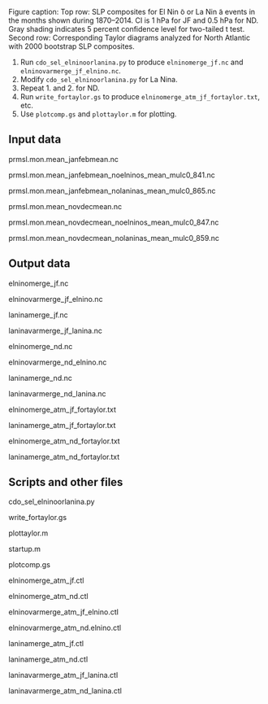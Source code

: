 Figure caption: Top row: SLP composites for El Nin ̃o or La Nin ̃a events in the months shown during 1870–2014. CI is 1 hPa for JF and 0.5 hPa for ND. Gray shading indicates 5 percent confidence level for two-tailed t test. Second row: Corresponding Taylor diagrams analyzed for North Atlantic with 2000 bootstrap SLP composites.

1. Run `cdo_sel_elninoorlanina.py` to produce `elninomerge_jf.nc` and `elninovarmerge_jf_elnino.nc`.
2. Modify `cdo_sel_elninoorlanina.py` for La Nina.
3. Repeat 1. and 2. for ND.
4. Run `write_fortaylor.gs` to produce `elninomerge_atm_jf_fortaylor.txt`, etc.
5. Use `plotcomp.gs` and `plottaylor.m` for plotting. 

## Input data

prmsl.mon.mean_janfebmean.nc

prmsl.mon.mean_janfebmean_noelninos_mean_mulc0_841.nc

prmsl.mon.mean_janfebmean_nolaninas_mean_mulc0_865.nc

prmsl.mon.mean_novdecmean.nc

prmsl.mon.mean_novdecmean_noelninos_mean_mulc0_847.nc

prmsl.mon.mean_novdecmean_nolaninas_mean_mulc0_859.nc

## Output data

elninomerge_jf.nc

elninovarmerge_jf_elnino.nc

laninamerge_jf.nc

laninavarmerge_jf_lanina.nc

elninomerge_nd.nc

elninovarmerge_nd_elnino.nc

laninamerge_nd.nc

laninavarmerge_nd_lanina.nc

elninomerge_atm_jf_fortaylor.txt

laninamerge_atm_jf_fortaylor.txt

elninomerge_atm_nd_fortaylor.txt

laninamerge_atm_nd_fortaylor.txt

## Scripts and other files

cdo_sel_elninoorlanina.py

write_fortaylor.gs

plottaylor.m

startup.m

plotcomp.gs

elninomerge_atm_jf.ctl

elninomerge_atm_nd.ctl

elninovarmerge_atm_jf_elnino.ctl

elninovarmerge_atm_nd.elnino.ctl

laninamerge_atm_jf.ctl

laninamerge_atm_nd.ctl

laninavarmerge_atm_jf_lanina.ctl

laninavarmerge_atm_nd_lanina.ctl
